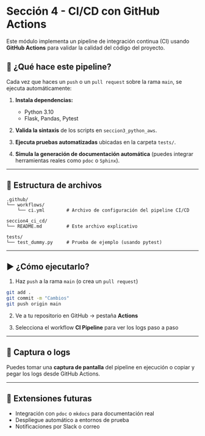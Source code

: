 # Sección 4 - CI/CD con GitHub Actions

Este módulo implementa un pipeline de integración continua (CI) usando **GitHub Actions** para validar la calidad del código del proyecto.

## 🧪 ¿Qué hace este pipeline?

Cada vez que haces un `push` o un `pull request` sobre la rama `main`, se ejecuta automáticamente:

1. **Instala dependencias:**

   * Python 3.10
   * Flask, Pandas, Pytest

2. **Valida la sintaxis** de los scripts en `seccion3_python_aws`.

3. **Ejecuta pruebas automatizadas** ubicadas en la carpeta `tests/`.

4. **Simula la generación de documentación automática** (puedes integrar herramientas reales como `pdoc` o `Sphinx`).

---

## 🧩 Estructura de archivos

```
.github/
└── workflows/
    └── ci.yml        # Archivo de configuración del pipeline CI/CD

seccion4_ci_cd/
└── README.md         # Este archivo explicativo

tests/
└── test_dummy.py     # Prueba de ejemplo (usando pytest)
```

---

## ▶️ ¿Cómo ejecutarlo?

1. Haz `push` a la rama `main` (o crea un `pull request`)

```bash
git add .
git commit -m "Cambios"
git push origin main
```

2. Ve a tu repositorio en GitHub → pestaña **Actions**

3. Selecciona el workflow **CI Pipeline** para ver los logs paso a paso

---

## 📸 Captura o logs

Puedes tomar una **captura de pantalla** del pipeline en ejecución o copiar y pegar los logs desde GitHub Actions.

---

## 🔧 Extensiones futuras

* Integración con `pdoc` o `mkdocs` para documentación real
* Despliegue automático a entornos de prueba
* Notificaciones por Slack o correo
